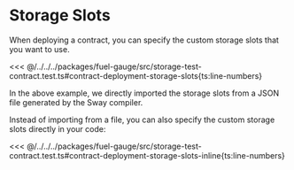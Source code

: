# Storage Slots

When deploying a contract, you can specify the custom storage slots that you want to use.

<<< @/../../../packages/fuel-gauge/src/storage-test-contract.test.ts#contract-deployment-storage-slots{ts:line-numbers}

In the above example, we directly imported the storage slots from a JSON file generated by the Sway compiler.

Instead of importing from a file, you can also specify the custom storage slots directly in your code:

<<< @/../../../packages/fuel-gauge/src/storage-test-contract.test.ts#contract-deployment-storage-slots-inline{ts:line-numbers}
